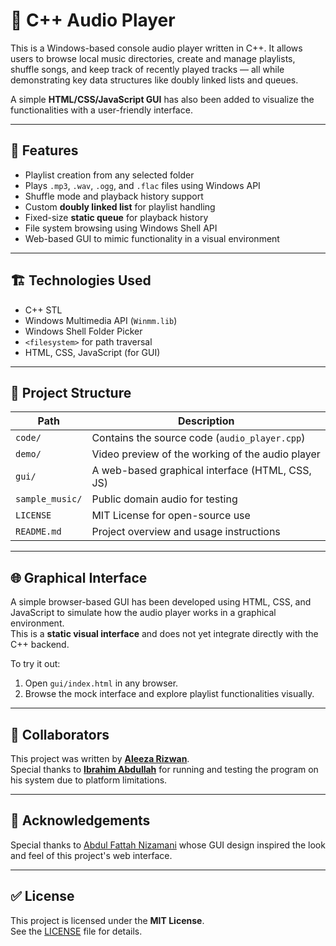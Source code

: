 # 🎵 C++ Audio Player

This is a Windows-based console audio player written in C++. It allows users to browse local music directories, create and manage playlists, shuffle songs, and keep track of recently played tracks — all while demonstrating key data structures like doubly linked lists and queues.

A simple **HTML/CSS/JavaScript GUI** has also been added to visualize the functionalities with a user-friendly interface.

---

## 📌 Features

- Playlist creation from any selected folder
- Plays `.mp3`, `.wav`, `.ogg`, and `.flac` files using Windows API
- Shuffle mode and playback history support
- Custom **doubly linked list** for playlist handling
- Fixed-size **static queue** for playback history
- File system browsing using Windows Shell API
- Web-based GUI to mimic functionality in a visual environment

---

## 🏗 Technologies Used

- C++ STL
- Windows Multimedia API (`Winmm.lib`)
- Windows Shell Folder Picker
- `<filesystem>` for path traversal
- HTML, CSS, JavaScript (for GUI)

---

## 📁 Project Structure

| Path           | Description                                |
|----------------|--------------------------------------------|
| `code/`        | Contains the source code (`audio_player.cpp`) |
| `demo/`        | Video preview of the working of the audio player |
| `gui/`         | A web-based graphical interface (HTML, CSS, JS)               |
| `sample_music/`| Public domain audio for testing           |
| `LICENSE`      | MIT License for open-source use           |
| `README.md`    | Project overview and usage instructions   |

---

## 🌐 Graphical Interface

A simple browser-based GUI has been developed using HTML, CSS, and JavaScript to simulate how the audio player works in a graphical environment.  
This is a **static visual interface** and does not yet integrate directly with the C++ backend.

To try it out:
1. Open `gui/index.html` in any browser.
2. Browse the mock interface and explore playlist functionalities visually.

---

## 🤝 Collaborators

This project was written by **[Aleeza Rizwan](https://github.com/its-aleezA)**.  
Special thanks to **[Ibrahim Abdullah](https://github.com/Ibrahim5570)** for running and testing the program on his system due to platform limitations.

---

## 📎 Acknowledgements

Special thanks to [Abdul Fattah Nizamani](https://github.com/abdulfattahnizamani) whose GUI design inspired the look and feel of this project's web interface.

---

## ✅ License

This project is licensed under the **MIT License**.  
See the [LICENSE](LICENSE) file for details.

